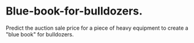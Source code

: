 # Blue-book-for-bulldozers.
Predict the auction sale price for a piece of heavy equipment to create a "blue book" for bulldozers.
